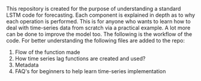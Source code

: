This repository is created for the purpose of understanding a standard LSTM code for forecasting. Each component is explained in depth as to why each operation is performed. This is for anyone who wants to learn how to deal with time-series data from scratch via a practical example. A lot more can be done to improve the model too.
The following is the workflow of the code. For better understanding the following files are added to the repo:
1) Flow of the function made
2) How time series lag functions are created and used?
3) Metadata
4) FAQ's for beginners to help learn time-series implementation
